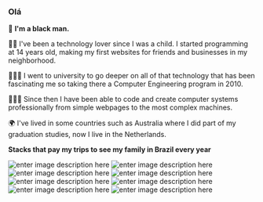 ### Olá 

🖤 **I'm a black man.** 

👶🏾 I've been a technology lover since I was a child. I started programming at 14 years old, making my first websites for friends and businesses in my neighborhood. 

👨🏾‍🎓 I went to university to go deeper on all of that technology that has been fascinating me so taking there a Computer Engineering program in 2010.

👨🏾‍💻 Since then I have been able to code and create computer systems professionally from simple webpages to the most complex machines. 

🌍 I've lived in some countries such as Australia where I did part of my graduation studies, now I live in the Netherlands.

**Stacks that pay my trips to see my family in Brazil every year**

![enter image description here](https://img.shields.io/badge/Python-3776AB?style=for-the-badge&logo=python&logoColor=white)  ![enter image description here](https://img.shields.io/badge/JavaScript-323330?style=for-the-badge&logo=javascript&logoColor=F7DF1E) ![enter image description here](https://img.shields.io/badge/TypeScript-007ACC?style=for-the-badge&logo=typescript&logoColor=white) ![enter image description here](https://img.shields.io/badge/Node.js-43853D?style=for-the-badge&logo=node.js&logoColor=white)   ![enter image description here](https://img.shields.io/badge/Express.js-404D59?style=for-the-badge) ![enter image description here](https://img.shields.io/badge/Go-00ADD8?style=for-the-badge&logo=go&logoColor=white) ![enter image description here](https://img.shields.io/badge/React-20232A?style=for-the-badge&logo=react&logoColor=61DAFB) ![enter image description here](https://img.shields.io/badge/React_Native-20232A?style=for-the-badge&logo=react&logoColor=61DAFB)
